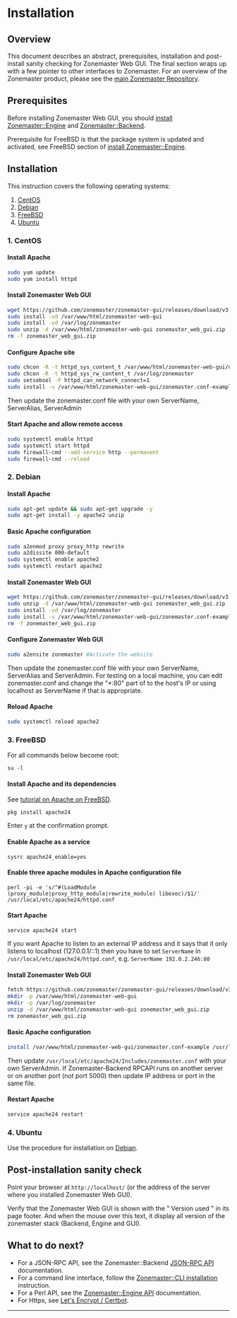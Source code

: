 # Installation

## Overview

This document describes an abstract, prerequisites, installation and
post-install sanity checking for Zonemaster Web GUI. The final section wraps up
with a few pointer to other interfaces to Zonemaster. For an overview of the
Zonemaster product, please see the [main Zonemaster Repository].


## Prerequisites

Before installing Zonemaster Web GUI, you should [install Zonemaster::Engine][
Zonemaster::Engine installation] and [Zonemaster::Backend][Zonemaster::Backend
installation].

Prerequisite for FreeBSD is that the package system is updated and activated,
see FreeBSD section of [install Zonemaster::Engine][Zonemaster::Engine
installation].


## Installation

This instruction covers the following operating systems:

 1. [CentOS](#1-centos)
 2. [Debian](#2-debian)
 3. [FreeBSD](#3-freebsd)
 4. [Ubuntu](#4-ubuntu)


### 1. CentOS

#### Install Apache

```sh
sudo yum update
sudo yum install httpd
```


#### Install Zonemaster Web GUI

```sh
wget https://github.com/zonemaster/zonemaster-gui/releases/download/v3.2.1/zonemaster_web_gui.zip -O zonemaster_web_gui.zip
sudo install -vd /var/www/html/zonemaster-web-gui
sudo install -vd /var/log/zonemaster
sudo unzip -d /var/www/html/zonemaster-web-gui zonemaster_web_gui.zip
rm -f zonemaster_web_gui.zip
```


#### Configure Apache site

```sh
sudo chcon -R -t httpd_sys_content_t /var/www/html/zonemaster-web-gui/dist
sudo chcon -R -t httpd_sys_rw_content_t /var/log/zonemaster
sudo setsebool -P httpd_can_network_connect=1
sudo install -v /var/www/html/zonemaster-web-gui/zonemaster.conf-example /etc/httpd/conf.d/zonemaster.conf
```

Then update the zonemaster.conf file with your own ServerName, ServerAlias, ServerAdmin


#### Start Apache and allow remote access

```sh
sudo systemctl enable httpd
sudo systemctl start httpd
sudo firewall-cmd --add-service http --permanent
sudo firewall-cmd --reload
```


### 2. Debian

#### Install Apache

```sh
sudo apt-get update && sudo apt-get upgrade -y 
sudo apt-get install -y apache2 unzip
```

#### Basic Apache configuration

```sh
sudo a2enmod proxy proxy_http rewrite
sudo a2dissite 000-default
sudo systemctl enable apache2
sudo systemctl restart apache2
```

#### Install Zonemaster Web GUI

```sh
wget https://github.com/zonemaster/zonemaster-gui/releases/download/v3.2.1/zonemaster_web_gui.zip -O zonemaster_web_gui.zip
sudo unzip -d /var/www/html/zonemaster-web-gui zonemaster_web_gui.zip
sudo install -vd /var/log/zonemaster
sudo install -v /var/www/html/zonemaster-web-gui/zonemaster.conf-example /etc/apache2/sites-available/zonemaster.conf
rm -f zonemaster_web_gui.zip
```

#### Configure Zonemaster Web GUI

```sh
sudo a2ensite zonemaster #Activate the website
```
Then update the zonemaster.conf file with your own ServerName, ServerAlias and ServerAdmin.
For testing on a local machine, you can edit zonemaster.conf and change the "*:80" part of 
to the host's IP or using localhost as ServerName if that is appropriate.


#### Reload Apache

```sh
sudo systemctl reload apache2
```

### 3. FreeBSD

For all commands below become root:

``su -l``

#### Install Apache and its dependencies

See [tutorial on Apache on FreeBSD].

``pkg install apache24``

Enter ``y`` at the confirmation prompt.

#### Enable Apache as a service

``sysrc apache24_enable=yes``
 
#### Enable three apache modules in Apache configuration file

``perl -pi -e 's/^#(LoadModule (proxy_module|proxy_http_module|rewrite_module) libexec)/$1/' /usr/local/etc/apache24/httpd.conf``

#### Start Apache
 
``service apache24 start``

If you want Apache to listen to an external IP address and it says that it only
listens to localhost (127.0.0.1/::1) then you have to set `ServerName` in
`/usr/local/etc/apache24/httpd.conf`, e.g.
``ServerName 192.0.2.246:80``

#### Install Zonemaster Web GUI

```sh
fetch https://github.com/zonemaster/zonemaster-gui/releases/download/v3.2.1/zonemaster_web_gui.zip
mkdir -p /var/www/html/zonemaster-web-gui
mkdir -p /var/log/zonemaster
unzip -d /var/www/html/zonemaster-web-gui zonemaster_web_gui.zip 
rm zonemaster_web_gui.zip 
```

#### Basic Apache configuration

```sh
install /var/www/html/zonemaster-web-gui/zonemaster.conf-example /usr/local/etc/apache24/Includes/zonemaster.conf
```
Then update `/usr/local/etc/apache24/Includes/zonemaster.conf` with your own ServerAdmin.
If Zonemaster-Backend RPCAPI runs on another server or on another port (not port 5000)
then update IP address or port in the same file.


#### Restart Apache
```sh
service apache24 restart
```

### 4. Ubuntu

Use the procedure for installation on [Debian](#2-debian).


## Post-installation sanity check

Point your browser at `http://localhost/` (or the address of the server where
you installed Zonemaster Web GUI).

Verify that the Zonemaster Web GUI is shown with the " Version used " in its page footer.
And when the mouse over this text, it display all version of the zonemaster stack (Backend, Engine and GUI).



## What to do next?

 * For a JSON-RPC API, see the Zonemaster::Backend [JSON-RPC API] documentation.
 * For a command line interface, follow the [Zonemaster::CLI installation] instruction.
 * For a Perl API, see the [Zonemaster::Engine API] documentation.
 * For Https, see [Let's Encrypt / Certbot].

-------

[Declaration of prerequisites]: https://github.com/zonemaster/zonemaster/blob/master/README.md#prerequisites
[JSON-RPC API]: https://github.com/zonemaster/zonemaster-backend/blob/master/docs/API.md
[Let's Encrypt / Certbot]: https://certbot.eff.org/all-instructions/
[Main Zonemaster repository]: https://github.com/zonemaster/zonemaster/blob/master/README.md
[Tutorial on Apache on FreeBSD]: https://www.digitalocean.com/community/tutorials/how-to-install-an-apache-mysql-and-php-famp-stack-on-freebsd-10-1
[Zonemaster::Backend installation]: https://github.com/zonemaster/zonemaster-backend/blob/master/docs/Installation.md
[Zonemaster::Backend]: https://github.com/zonemaster/zonemaster-backend/blob/master/README.md
[Zonemaster::CLI installation]: https://github.com/zonemaster/zonemaster-cli/blob/master/docs/Installation.md
[Zonemaster::Engine API]: http://search.cpan.org/%7Eznmstr/Zonemaster-Engine/lib/Zonemaster/Engine/Overview.pod
[Zonemaster::Engine installation]: https://github.com/zonemaster/zonemaster-engine/blob/master/docs/Installation.md
[Zonemaster::Engine]: https://github.com/zonemaster/zonemaster-engine/blob/master/README.md
[Zonemaster::LDNS]: https://github.com/zonemaster/zonemaster-ldns/blob/master/README.md

